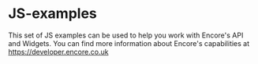 # JS-examples

This set of JS examples can be used to help you work with Encore's API and Widgets.  You can find more information about Encore's capabilities at https://developer.encore.co.uk
